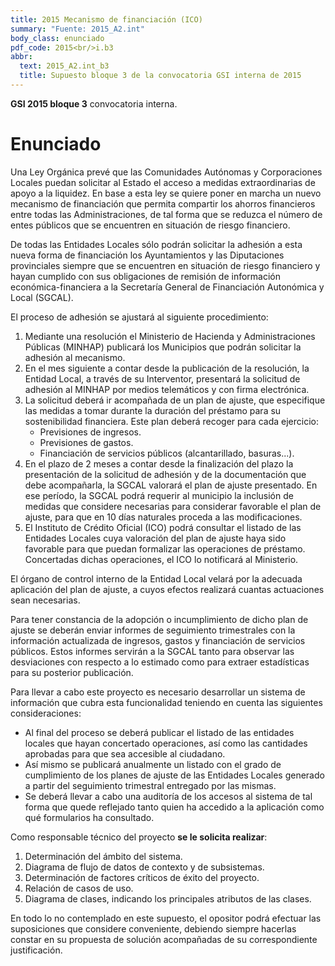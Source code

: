 ```yaml
---
title: 2015 Mecanismo de financiación (ICO)
summary: "Fuente: 2015_A2.int"
body_class: enunciado
pdf_code: 2015<br/>i.b3
abbr:
  text: 2015_A2.int_b3
  title: Supuesto bloque 3 de la convocatoria GSI interna de 2015
---
```


**GSI 2015 bloque 3** convocatoria interna.

# Enunciado

Una Ley Orgánica prevé que las Comunidades Autónomas y Corporaciones
Locales puedan solicitar al Estado el acceso a medidas extraordinarias de apoyo
a la liquidez. En base a esta ley se quiere poner en marcha un nuevo
mecanismo de financiación que permita compartir los ahorros financieros entre
todas las Administraciones, de tal forma que se reduzca el número de entes
públicos que se encuentren en situación de riesgo financiero.

De todas las Entidades Locales sólo podrán solicitar la adhesión a esta nueva
forma de financiación los Ayuntamientos y las Diputaciones provinciales siempre
que se encuentren en situación de riesgo financiero y hayan cumplido con sus
obligaciones de remisión de información económica-financiera a la Secretaría
General de Financiación Autonómica y Local (SGCAL).

El proceso de adhesión se ajustará al siguiente procedimiento:

1. Mediante una resolución el Ministerio de Hacienda y Administraciones
Públicas (MINHAP) publicará los Municipios que podrán solicitar la adhesión al
mecanismo.
2. En el mes siguiente a contar desde la publicación de la resolución, la Entidad
Local, a través de su Interventor, presentará la solicitud de adhesión al
MINHAP por medios telemáticos y con firma electrónica.
3. La solicitud deberá ir acompañada de un plan de ajuste, que especifique las
medidas a tomar durante la duración del préstamo para su sostenibilidad
financiera. Este plan deberá recoger para cada ejercicio:
    * Previsiones de ingresos.
    * Previsiones de gastos.
    * Financiación de servicios públicos (alcantarillado, basuras...).
4. En el plazo de 2 meses a contar desde la finalización del plazo la presentación
de la solicitud de adhesión y de la documentación que debe acompañarla, la
SGCAL valorará el plan de ajuste presentado. En ese período, la SGCAL
podrá requerir al municipio la inclusión de medidas que considere necesarias
para considerar favorable el plan de ajuste, para que en 10 días naturales
proceda a las modificaciones.
5. El Instituto de Crédito Oficial (ICO) podrá consultar el listado de las Entidades
Locales cuya valoración del plan de ajuste haya sido favorable para que
puedan formalizar las operaciones de préstamo. Concertadas dichas
operaciones, el ICO lo notificará al Ministerio.

El órgano de control interno de la Entidad Local velará por la adecuada aplicación del
plan de ajuste, a cuyos efectos realizará cuantas actuaciones sean necesarias.

Para tener constancia de la adopción o incumplimiento de dicho plan de ajuste se
deberán enviar informes de seguimiento trimestrales con la información actualizada de
ingresos, gastos y financiación de servicios públicos. Estos informes servirán a la
SGCAL tanto para observar las desviaciones con respecto a lo estimado como para
extraer estadísticas para su posterior publicación.

Para llevar a cabo este proyecto es necesario desarrollar un sistema de información
que cubra esta funcionalidad teniendo en cuenta las siguientes consideraciones:

* Al final del proceso se deberá publicar el listado de las entidades locales que
hayan concertado operaciones, así como las cantidades aprobadas para que
sea accesible al ciudadano.
* Así mismo se publicará anualmente un listado con el grado de cumplimiento
de los planes de ajuste de las Entidades Locales generado a partir del
seguimiento trimestral entregado por las mismas.
* Se deberá llevar a cabo una auditoría de los accesos al sistema de tal forma
que quede reflejado tanto quien ha accedido a la aplicación como qué
formularios ha consultado.

Como responsable técnico del proyecto **se le solicita realizar**:

1. Determinación del ámbito del sistema.
2. Diagrama de flujo de datos de contexto y de subsistemas.
3. Determinación de factores críticos de éxito del proyecto.
4. Relación de casos de uso.
5. Diagrama de clases, indicando los principales atributos de las clases.

En todo lo no contemplado en este supuesto, el opositor podrá efectuar las
suposiciones que considere conveniente, debiendo siempre hacerlas constar en su
propuesta de solución acompañadas de su correspondiente justificación.

